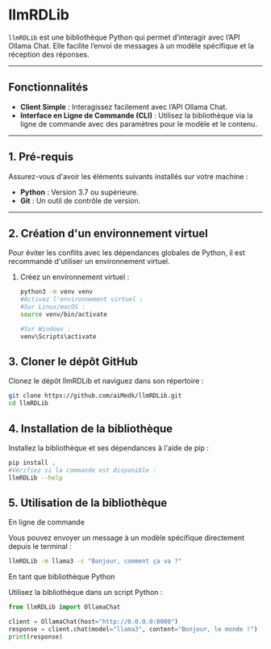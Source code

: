 # llmRDLib

`llmRDLib` est une bibliothèque Python qui permet d’interagir avec l’API Ollama Chat. Elle facilite l’envoi de messages à un modèle spécifique et la réception des réponses.

---

## Fonctionnalités

- **Client Simple** : Interagissez facilement avec l’API Ollama Chat.
- **Interface en Ligne de Commande (CLI)** : Utilisez la bibliothèque via la ligne de commande avec des paramètres pour le modèle et le contenu.

---


## 1. Pré-requis

Assurez-vous d'avoir les éléments suivants installés sur votre machine :
- **Python** : Version 3.7 ou supérieure.
- **Git** : Un outil de contrôle de version.

---


## 2. Création d'un environnement virtuel

Pour éviter les conflits avec les dépendances globales de Python, il est recommandé d'utiliser un environnement virtuel.

1. Créez un environnement virtuel :
   ```bash
   python3 -m venv venv
   #Activez l'environnement virtuel :
   #Sur Linux/macOS :
   source venv/bin/activate

   #Sur Windows :
   venv\Scripts\activate

## 3. Cloner le dépôt GitHub

Clonez le dépôt llmRDLib et naviguez dans son répertoire :
```bash
git clone https://github.com/aiMedk/llmRDLib.git
cd llmRDLib
```

## 4. Installation de la bibliothèque

Installez la bibliothèque et ses dépendances à l'aide de pip :
```bash
pip install .
#Vérifiez si la commande est disponible :
llmRDLib --help
```

## 5. Utilisation de la bibliothèque
En ligne de commande

Vous pouvez envoyer un message à un modèle spécifique directement depuis le terminal :
```bash
llmRDLib -m llama3 -c "Bonjour, comment ça va ?"
```

En tant que bibliothèque Python

Utilisez la bibliothèque dans un script Python :
```python
from llmRDLib import OllamaChat

client = OllamaChat(host="http://0.0.0.0:8000")
response = client.chat(model="llama3", content="Bonjour, le monde !")
print(response)
```